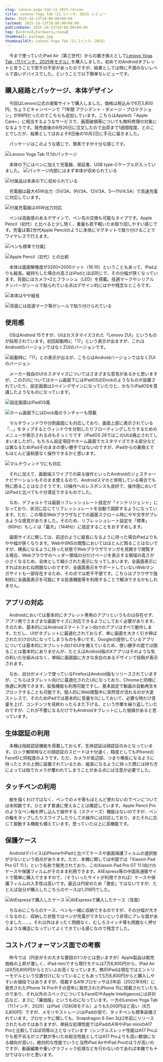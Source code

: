 ```yaml
---
slug: lenovo-yoga-tab-11-2025-review
title: Lenovo Yoga Tab（11.1インチ、2025）レビュー
date: 2025-10-13T18:00:00+09:00
lastmod: 2025-10-13T18:00:00+09:00
publishDate: 2025-10-13T18:00:00+09:00
tag: [android,hardware,revew]
thumbnail: package.jpg
thumbnailAlt: Lenovo Yoga Tab（11.1インチ、2025）
---
```


　今まで使っていたiPad Air（第三世代）からの置き換えとして[Lenovo Yoga Tab（11.1インチ、2025年モデル）](https://www.lenovo.com/jp/ja/p/tablets/yoga-tab-series/lenovo-yoga-tab/len103l0031)を購入しました。初めてのAndroidタブレットと言うことで若干の不安があったのですが、結果としては特に不満のないレベルで良いデバイスでした。ということで以下簡単なレビューです。

## 購入経路とパッケージ、本体デザイン

　今回はLenovo公式の直販サイトで購入しました。価格は税込みで6万3,800円。ちょうどキャンペーンで「1年間 アクシデント・ダメージ・プロテクション」が99円だったのでこちらも追加しています。こちらはAppleの「Apple Care+」に相当するようなサービスで、画面破損等についても無料修理の対象になるようです。発売直後の9月26日に注文したので出荷まで1週間程度、とのことでしたが、結果としてはおよそ6日後の10月2日に手元に届きました。

　パッケージはこのような感じで、簡素ですが十分な感じです。

![Lenovo Yoga Tab 11.1のパッケージ](package.jpg)

　本体の下にはペンに加えて充電器、保証書、USB type-Cケーブルが入っていました。
![パッケージ内部にはまず本体が収められている](package2.jpg)

![付属品は本来の下に収められている](package3.jpg)

　充電器は最大45W出力（5V/3A、9V/3A、12V/3A、5～11V/4.5A）で高速充電に対応しています。

![付属充電器は45W出力対応](usb_charger.jpg)

　ペンは高級感のあるデザインで、ペン先の交換も可能なタイプです。Apple Pencil（初代）と比べると少し短く、重量も若干軽いため取り回しやすい感じです。充電は第2世代Apple Pencilのように本体にマグネットで取り付けることでワイヤレスで行えます。

![ペンも標準で付属](pencil.jpg)]

![Apple Pencil（初代）との比較](pencil2.jpg)


　本体は画面解像度が3200×2000ドット（16:10）ということもあって、iPadよりも縦長。縦持ちした場合の高さはiPadとほぼ同じで、その分幅が狭くなっています。背面にはカメラ×2とフラッシュ（LED）を搭載。技適マークやシリアルナンバーがシールで貼られている点はデザイン的にはやや残念なところです。

![本体はやや縦長](body_front.jpg)

![背面には技適マーク等がシールで貼り付けられている](back.jpg)

## 使用感

　OSはAndroid 15ですが、UIはカスタマイズされた「Lenovo ZUI」というものが採用されています。初回起動時に「17」という表示が出ますが、これはAndroidのバージョンではなくZUIのバージョンです。

![起動時に「17」との表示が出るが、こちらはAndroidバージョンではなくZUIのバージョン](startup.jpg)

　メーカー独自のUIカスタマイズについてはさまざまな意見があるかと思いますが、このZUIについてはホーム画面下にはiPadOSのDockのようなものが設置されていたり、設定画面は2ペインデザインになっていたりと、かなりiPadOSを意識したようなものになっています。

![設定画面はiPadOS風](settings1.png)

![ホーム画面下にはDock風のランチャーも搭載](home.png)

　マルチウィンドウや分割画面にも対応しており、画面上部に表示されている「…」をタップするとウィンドウを分割したりフローティングしたりするためのメニューが表示される点もそっくりです（iPadOS 26ではこのUIは廃止されてしまいましたが）。もちろん設定項目やホーム画面でカスタマイズできる部分などは異なるためiPadそのままの使い勝手ではないのですが、iPadからの乗換えでもほとんど違和感なく操作できるかと思います。

![マルチウィンドウにも対応](settings2.png)

　それに加えて、画面端スワイプでの戻る操作といったAndroidのジェスチャーナビゲーションもそのまま使えるので、Androidスマホと併用している場合でも特に困ることはなさそうです。UI操作へのレスポンスも良好で、操作感においてはiPadと比べても十分満足できるものでした。

　なお、デフォルトでは画面リフレッシュレート設定が「インテリジェント」になっており、状況に応じてリフレッシュレートを自動で調節するようになっています。ただ、この場合Webブラウザなどでの画面スクロール時にやや文字がブレるような感覚がありました。そのため、リフレッシュレート設定を「標準」（60Hz）もしくは「最大」（144Hz）に設定することをおすすめします。

　画面サイズに関しては、前述のように縦長になるように持った場合iPadよりもやや幅が狭くなります。WebやSNSの閲覧においてはほとんど困ることはないですが、横長になるように持った状態でWebブラウザでマンガを見開きで閲覧する場合、Webブラウザのヘッダー領域の分だけページを表示する領域の高さが小さくなるため、全体として縮小された表示になってしまいます。全画面表示にすればおおむね問題ないのですが、全画面表示をサポートしていないWebマンガサイトも一部存在するため、その点では若干不便です。こちらはブラウザで強制的に全画面表示を可能にする拡張機能等を利用することで解決できるかもしれません。

## アプリの対応

　Androidにおいては基本的にタブレット専用のアプリというものは存在せず、アプリ側でさまざまな画面サイズに対応できるようにしておく必要があります。そのため、基本的にはAndroidスマートフォン向けのアプリはすべて動作します。ただし、UIがタブレットに最適化されておらず、単に画面を大きく引き伸ばされただけのUIになってしまうものも多いです。Googleの提供しているアプリについては基本的にタブレット向けのUIを備えているため、使い勝手の面では困ることは基本的にありませんが、たとえばAndroid版のXアプリはそのような気の利いた仕組みはなく、単純に画面脇に大きな余白のあるデザインで投稿が表示されます。

　なお、自分がメインで使っているFirefoxはAndroid版もリリースされていますが、こちらはタブレット向けに最適化されたUIになっており、Chromeと同様に快適に利用できます。拡張機能も利用可能ですし、基本設定で動画の自動再生をブロックすることも可能です。個人的にWeb閲覧中に突然音が流れるのが大変ストレスで、そのためiPadでは基本的に音量を0にしておいて、必要な時だけ音量を上げ、コンテンツを見終わったらまた下げる、という作業を繰り返していたのですが、これが不要になるだけでもAndroidタブレットにした価値があると思っています。

## 生体認証の利用

　本機は指紋認証機能を搭載しておらず、生体認証は顔認証のみとなっています。ロック解除時などの顔認証のスピードは十分速く、精度としてもiPhoneのFaceIDと同程度のようです。ただ、カメラが長辺部、つまり横長になるように持ったときの上側に設置されているため、縦長になるように持った際には持ち方によっては指でカメラが覆われてしまうことがある点には注意が必要でした。

## タッチペンの利用

　絵を描くわけではなく、ペンでのメモ等もほとんど使わないのでペンについては未知数です。ひとまず普通に使えることは確認しています。Apple Pencil Proのようなペン軸を押し込んで操作する（スクイーズ）機能はないのですが、ペンの軸をタップしたりスワイプしたりしての操作には対応しており、またそれに応じて振動する機能も備えています。思っていた以上に高機能です。

## 保護ケース

　AndroidデバイスはiPhoneやiPadと比べてケースや画面保護フィルムの選択肢が少ないという弱点があります。ただ、本機に関しては中国では「Xiaoxin Pad Pro GT 11.1」という名称で販売されており、このXiaoxin Pad Pro GT 11.1向けのケースや保護フィルムがそのまま利用できます。AliExpress等の中国系通販サイトで簡単に購入できますので、（そういったサイトが利用できれば）ケースや保護フィルムの入手性は高いです。最近は円安のため「激安」ではないですが、たとえば自分が購入したこちらのケースは1,318円でした。

![AliExpressで購入したケース](case.jpg)
![AliExpressで購入したケース（背面）](case_back.jpg)

　ちなみにこちらのケース、ペンも一緒に収納できるのですが、その分幅が大きくなるのと、収納した状態ではペンが充電ができないという非常にアレな罠がありました……。それ以外はまったく問題なく、むしろスイッチ等も問題なく押せるような構造になっていてよくできている感じなので残念でした。

## コストパフォーマンス面での考察

　昨今では（円安がその大きな要因の1つかとは思いますが）Apple製品は販売価格の上昇が激しく、iPad miniですら現行モデルは7万8,800円から、iPad Airは9万8,800円からとだいぶお高くなっています。無印iPadは現在ではエントリーモデルという位置付けになっていることもあって5万8,800円からと購入しやすいお値段ではありますが、搭載するA16プロセッサは3年前（2022年9月）に発売されたiPhone 14 Proやその翌年に発売されたiPhone 15に搭載されていたものであり、それ以外のスペックについてもFaceIDやApple Intelligenceには非対応など、まさに「廉価版」というものになっています。一方のLenovo Yoga Tab （11.1インチ、2025）はiPad（128GBモデル）よりも5,000円ほど高い（6万3,800円）ですが、メモリやストレージはiPadの倍で、タッチペンも標準装備されています。プロセッサに関しても、Snapdragon 8 Gen 3は2年前にリリースされたものではありますが、単純な処理性能ではiPadのA16やiPan miniのA17 Proと比較してほぼ同等以上となっています（シングルスレッド性能はA17 Proよりも若干劣るがコア数が多いため総合性能としてはA17 Proよりも高い数値になる傾向が高い）。絶対的な性能でいうと当然iPad AirやiPad Proのほうが高いのですが、動画編集や重いグラフィック処理などを行わないのであれば本機でも十分ではないかと思います。

